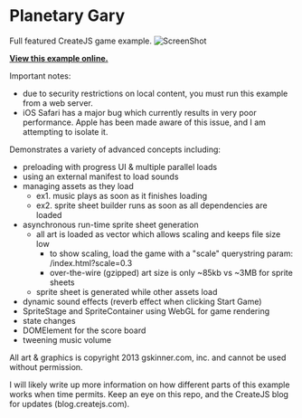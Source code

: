 Planetary Gary
=======

Full featured CreateJS game example.
![ScreenShot](https://raw.github.com/CreateJS/sandbox/master/PlanetaryGary/README_1.jpg)

**[View this example online.](http://sandbox.createjs.com/PlanetaryGary/)**

Important notes:
- due to security restrictions on local content, you must run this example from a web server.
- iOS Safari has a major bug which currently results in very poor performance. Apple has been made aware of this issue, and I am attempting to isolate it.


Demonstrates a variety of advanced concepts including:
- preloading with progress UI & multiple parallel loads
- using an external manifest to load sounds
- managing assets as they load
	- ex1. music plays as soon as it finishes loading
	- ex2. sprite sheet builder runs as soon as all dependencies are loaded
- asynchronous run-time sprite sheet generation
	- all art is loaded as vector which allows scaling and keeps file size low
		- to show scaling, load the game with a "scale" querystring param:
			/index.html?scale=0.3
		- over-the-wire (gzipped) art size is only ~85kb vs ~3MB for sprite sheets
	- sprite sheet is generated while other assets load
- dynamic sound effects (reverb effect when clicking Start Game)
- SpriteStage and SpriteContainer using WebGL for game rendering
- state changes
- DOMElement for the score board
- tweening music volume

All art & graphics is copyright 2013 gskinner.com, inc. and cannot be used without permission.

I will likely write up more information on how different parts of this example works when time permits. Keep an eye on this repo, and the CreateJS blog for updates (blog.createjs.com).
